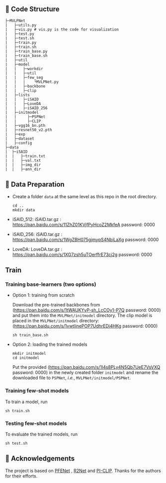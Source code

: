 
## 🌳 Code Structure

```
├─MVLPNet
|   ├─utils.py
|   ├─vis.py # vis.py is the code for visualization
|   ├─test.py
|   ├─test.sh
|   ├─train.py
|   ├─train.sh
|   ├─train_base.py
|   ├─train_base.sh
|   ├─util
|   ├─model
|   |   ├─workdir
|   |   ├─util
|   |   ├─few_seg
|   |   |    └MVLPNet.py
|   |   ├─backbone
|   |   ├─clip
|   ├─lists
|   |   ├─iSAID
|   |   ├─LoveDA
|   |   ├─iSAID_256
|   ├─initmodel
|   |     ├─PSPNet
|   |     ├─CLIP
|   ├─vgg16_bn.pth
|   ├─resnet50_v2.pth
|   ├─exp
|   ├─dataset
|   ├─config
├─data
|  ├─iSAID
|  |   ├─train.txt
|  |   ├─val.txt
|  |   ├─img_dir
|  |   ├─ann_dir
```

## 📝 Data Preparation

- Create a folder `data` at the same level as this repo in the root directory.

  ```
  cd ..
  mkdir data
  ```
- iSAID_512:
iSAID.tar.gz : https://pan.baidu.com/s/11ZhZ01KVjfPyHcoZ2MkfeA password: 0000

- iSAID_256:
iSAID.tar.gz : https://pan.baidu.com/s/1WgZBH075gjmypS4NbiLaXg password: 0000 

- LoveDA:
LoveDA.tar.gz : https://pan.baidu.com/s/1XG7zsh5uTOerffrE73cj2g password: 0000 

## Train

### Training base-learners (two options)

- Option 1: training from scratch

  Download the pre-trained backbones from (https://pan.baidu.com/s/1tWAUKYvP-sh_LcCOy1-P7Q password: 0000) and put them into the `MVLPNet/initmodel` directory.
  The clip model is placed in the `MVLPNet/initmodel` directory: (https://pan.baidu.com/s/1vwtIinePOP7UdhrEDj4HKg password: 0000)
  ```
  sh train_base.sh
  ```
- Option 2: loading the trained models
  
  ```
  mkdir initmodel
  cd initmodel
  ```
  
  Put the provided (https://pan.baidu.com/s/1I4s8PLy4N5Qb7UeE7VsVXQ password: 0000) in the newly created folder `initmodel` and rename the downloaded file to `PSPNet`, *i.e.*, `MVLPNet/initmodel/PSPNet`.

### Training few-shot models

To train a model, run

```
sh train.sh
```

### Testing few-shot models

To evaluate the trained models, run

```
sh test.sh
```


## 👏 Acknowledgements
The project is based on [PFENet](https://github.com/dvlab-research/PFENet) , [R2Net](https://github.com/chunbolang/R2Net) and [PI-CLIP](https://github.com/vangjin/PI-CLIP). Thanks for the authors for their efforts.

